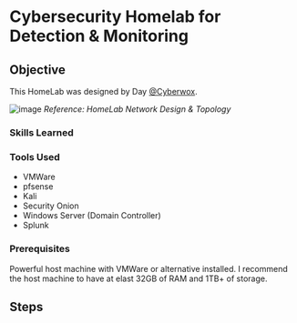# Cybersecurity Homelab for Detection & Monitoring

## Objective

This HomeLab was designed by Day [@Cyberwox](https://cyberwoxacademy.com/).


![image](https://github.com/user-attachments/assets/8406140f-6445-4ae7-a803-72a7c5e3d1dc)
_Reference: HomeLab Network Design & Topology_



### Skills Learned


### Tools Used

- VMWare
- pfsense
- Kali
- Security Onion
- Windows Server (Domain Controller)
- Splunk

### Prerequisites 
Powerful host machine with VMWare or alternative installed. I recommend the host machine to have at elast 32GB of RAM and 1TB+ of storage.

## Steps


